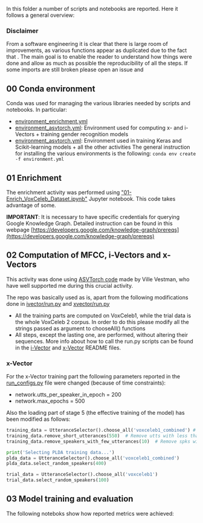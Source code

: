 In this folder a number of scripts and notebooks are reported. Here it follows a general overview:
### Disclaimer
From a software engineering it is clear that there is large room of improvements, as various functions appear as duplicated due to the fact that . The main goal is to enable the reader to understand how things were done and allow as much as possible the reproducibility of all the steps.
If some imports are still broken please open an issue and
## 00 Conda environment
Conda was used for managing the various libraries needed by scripts and notebooks. In particular:
- [environment_enrichment.yml]()
- [environment_asvtorch.yml](./environment_asvtorch.yml): Environment used for computing x- and i-Vectors + training gender recognition models
- [environment_asvtorch.yml](./environment_tensorflow.yml): Environment used in training Keras and Scikit-learning models + all the other activities
The general instruction for installing the various environments is the following:
```conda env create -f environment.yml```
## 01 Enrichment
The enrichment activity was performed using ["01-Enrich_VoxCeleb_Dataset.ipynb"](01-Enrich_VoxCeleb_Dataset.ipynb) Jupyter notebook. This code takes advantage of some.

**IMPORTANT**: It is necessary to have specific credentials for querying Google Knowledge Graph. Detailed instruction can be found in this webpage [https://developers.google.com/knowledge-graph/prereqs](https://developers.google.com/knowledge-graph/prereqs)

## 02 Computation of MFCC, i-Vectors and x-Vectors
This activity was done using [ASVTorch code](https://gitlab.com/ville.vestman/asvtorch) made by Ville Vestman, who have well supported me during this crucial activity.

The repo was basically used as is, apart from the following modifications done in [ivector/run.py](https://gitlab.com/ville.vestman/asvtorch/-/blob/master/asvtorch/recipes/voxceleb/ivector/run.py) and [xvector/run.py](https://gitlab.com/ville.vestman/asvtorch/-/blob/master/asvtorch/recipes/voxceleb/xvector/run.py)
- All the training parts are computed on VoxCeleb1, while the trial data is the whole VoxCeleb 2 corpus. In order to do this please modify all the strings passed as argument to chooseAll() functions
- All steps, except the lasting one, are performed, without altering their sequences. More info about how to call the run.py scripts can be found in the [i-Vector](https://gitlab.com/ville.vestman/asvtorch/-/tree/master/asvtorch/recipes/voxceleb/ivector) and [x-Vector](https://gitlab.com/ville.vestman/asvtorch/-/tree/master/asvtorch/recipes/voxceleb/ivector) README files.

### x-Vector
For the x-Vector training part the following parameters reported in the [run_configs.py](https://gitlab.com/ville.vestman/asvtorch/-/blob/master/asvtorch/recipes/voxceleb/xvector/configs/run_configs.py) file were changed (because of time constraints):
- network.utts_per_speaker_in_epoch = 200
- network.max_epochs = 500

Also the loading part of stage 5 (the effective training of the model) has been modified as follows:
``` python
training_data = UtteranceSelector().choose_all('voxceleb1_combined') # combined = augmented version
training_data.remove_short_utterances(550)  # Remove utts with less than 500 frames
training_data.remove_speakers_with_few_utterances(10)  # Remove spks with less than 10 utts

print('Selecting PLDA training data...')
plda_data = UtteranceSelector().choose_all('voxceleb1_combined')
plda_data.select_random_speakers(400)

trial_data = UtteranceSelector().choose_all('voxceleb1')
trial_data.select_random_speakers(100)
```
## 03 Model training and evaluation
The following noteboks show how reported metrics were achieved:
